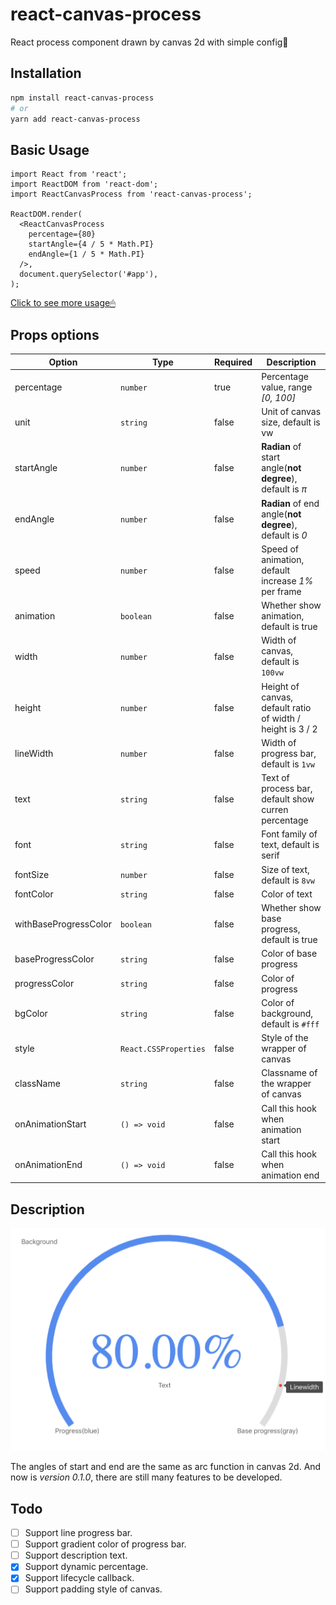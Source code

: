 # react-canvas-process

React process component drawn by canvas 2d with simple config🎨

## Installation

```bash
npm install react-canvas-process
# or
yarn add react-canvas-process
```

## Basic Usage

```tsx
import React from 'react';
import ReactDOM from 'react-dom';
import ReactCanvasProcess from 'react-canvas-process';

ReactDOM.render(
  <ReactCanvasProcess
    percentage={80}
    startAngle={4 / 5 * Math.PI}
    endAngle={1 / 5 * Math.PI}
  />,
  document.querySelector('#app'),
);
```

[Click to see more usage🖱](https://lijiahaocoder.github.io/react-canvas-progress/)

## Props options

| Option                | Type                  | Required | Description                                                 |
| --------------------- | --------------------- | -------- | ----------------------------------------------------------- |
| percentage            | `number`              | true     | Percentage value, range *[0, 100]*                          |
| unit                  | `string`              | false    | Unit of canvas size, default is vw                          |
| startAngle            | `number`              | false    | **Radian** of start angle(**not degree**), default is *π* |
| endAngle              | `number`              | false    | **Radian** of end angle(**not degree**), default is *0*     |
| speed                 | `number`              | false    | Speed of animation, default increase *1%* per frame         |
| animation                 | `boolean`              | false    | Whether show animation, default is true         |
| width                 | `number`              | false    | Width of canvas, default is `100vw`                         |
| height                | `number`              | false    | Height of canvas, default ratio of width / height is 3 / 2  |
| lineWidth             | `number`              | false    | Width of progress bar, default is `1vw`                     |
| text                  | `string`              | false    | Text of process bar, default show curren percentage         |
| font                  | `string`              | false    | Font family of text, default is serif                       |
| fontSize              | `number`              | false    | Size of text, default is `8vw`                              |
| fontColor             | `string`              | false    | Color of text                                               |
| withBaseProgressColor | `boolean`             | false    | Whether show base progress, default is true                 |
| baseProgressColor     | `string`              | false    | Color of base progress                                      |
| progressColor         | `string`              | false    | Color of progress                                           |
| bgColor               | `string`              | false    | Color of background, default is `#fff`                      |
| style                 | `React.CSSProperties` | false    | Style of the wrapper of canvas                              |
| className             | `string`              | false    | Classname of the wrapper of canvas                          |
onAnimationStart             | `() => void`              | false    | Call this hook when animation start                          |
onAnimationEnd             | `() => void`              | false    | Call this hook when animation end                          |

## Description

![description](https://raw.githubusercontent.com/LiJiahaoCoder/react-canvas-progress/master/static/description.png)

The angles of start and end are the same as arc function in canvas 2d. And now is *version 0.1.0*, there are still many features to be developed.

## Todo

- [ ] Support line progress bar.
- [ ] Support gradient color of progress bar.
- [ ] Support description text.
- [x] Support dynamic percentage.
- [x] Support lifecycle callback.
- [ ] Support padding style of canvas.

